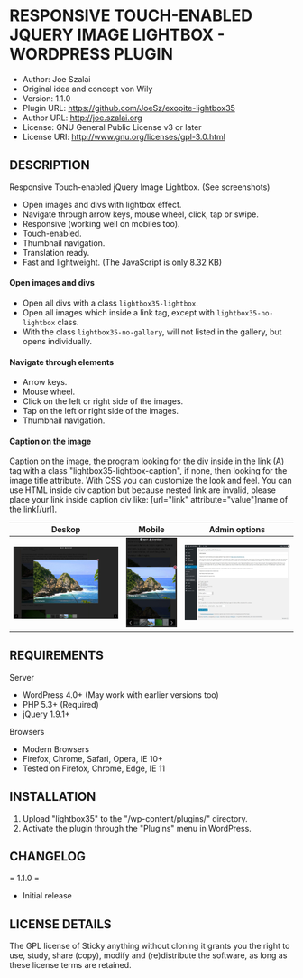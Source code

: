 RESPONSIVE TOUCH-ENABLED JQUERY IMAGE LIGHTBOX - WORDPRESS PLUGIN
=================================================================

- Author: Joe Szalai
- Original idea and concept von Wily
- Version: 1.1.0
- Plugin URL: https://github.com/JoeSz/exopite-lightbox35
- Author URL: http://joe.szalai.org
- License: GNU General Public License v3 or later
- License URI: http://www.gnu.org/licenses/gpl-3.0.html

DESCRIPTION
-----------

Responsive Touch-enabled jQuery Image Lightbox. (See screenshots)

- Open images and divs with lightbox effect.
- Navigate through arrow keys, mouse wheel, click, tap or swipe.
- Responsive (working well on mobiles too).
- Touch-enabled.
- Thumbnail navigation.
- Translation ready.
- Fast and lightweight. (The JavaScript is only  8.32 KB)

#### Open images and divs

- Open all divs with a class `lightbox35-lightbox`.
- Open all images which inside a link tag, except with `lightbox35-no-lightbox` class.
- With the class `lightbox35-no-gallery`, will not listed in the gallery, but opens individually.

#### Navigate through elements

- Arrow keys.
- Mouse wheel.
- Click on the left or right side of the images.
- Tap on the left or right side of the images.
- Thumbnail navigation.

#### Caption on the image

Caption on the image, the program looking for the div inside in the link (A) tag with a class "lightbox35-lightbox-caption", if none, then looking for the image title attribute. With CSS you can customize the look and feel. You can use HTML inside div caption but because nested link are invalid, please place your link inside caption div like: [url="link" attribute="value"]name of the link[/url].

Deskop                     |  Mobile                |  Admin options
:-------------------------:|:----------------------:|:-------------------------:
![](assets/screenshot-1.jpg)      |  ![](assets/screenshot-2.jpg) |  ![](assets/screenshot-3.jpg)

REQUIREMENTS
------------

Server

* WordPress 4.0+ (May work with earlier versions too)
* PHP 5.3+ (Required)
* jQuery 1.9.1+

Browsers

* Modern Browsers
* Firefox, Chrome, Safari, Opera, IE 10+
* Tested on Firefox, Chrome, Edge, IE 11

INSTALLATION
------------

1. Upload "lightbox35" to the "/wp-content/plugins/" directory.
2. Activate the plugin through the "Plugins" menu in WordPress.

CHANGELOG
---------

= 1.1.0 =
* Initial release


LICENSE DETAILS
---------------
The GPL license of Sticky anything without cloning it grants you the right to use, study, share (copy), modify and (re)distribute the software, as long as these license terms are retained.
